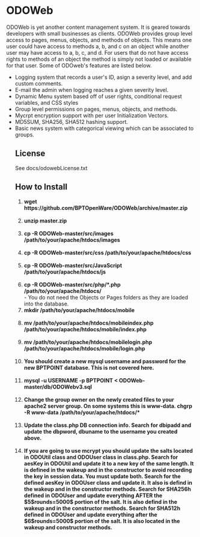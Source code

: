 # ODOWeb
<P>ODOWeb is yet another content management system. It is geared towards developers with small businesses as clients. ODOWeb provides group level access to pages, menus, objects, and methods of objects. This means one user could have access to methods a, b, and c on an object while another user may have access to a, b, c, and d. For users that do not have access rights to methods of an object the method is simply not loaded or available for that user. Some of ODOweb's features are listed below. </P>
<UL>
<LI>Logging system that records a user's ID, asign a severity level, and add custom comments.</LI>
<LI>E-mail the admin when logging reaches a given severity level.</LI>
<LI>Dynamic Menu system based off of user rights, conditional request variables, and CSS styles</LI>
<LI>Group level permissions on pages, menus, objects, and methods.</LI>
<LI>Mycrpt encryption support with per user Initialization Vectors.</LI>
<LI>MD5SUM, SHA256, SHA512 hashing support.</LI>
<LI>Basic news system with categorical viewing which can be associated to groups.</LI>

## License
<P>See docs/odowebLicense.txt</P>

## How to Install
<ol>
<li><B>wget https://github.com/BPTOpenWare/ODOWeb/archive/master.zip</B></li>
<BR>
<li><B>unzip master.zip</B></li>
<BR>
<li><B>cp -R ODOWeb-master/src/images /path/to/your/apache/htdocs/images</B></li>
<BR>
<li><B>cp -R ODOWeb-master/src/css /path/to/your/apache/htdocs/css</B></li>
<BR>
<li><B>cp -R ODOWeb-master/src/JavaScript /path/to/your/apache/htdocs/js</B></li>
<BR>
<li><B>cp -R ODOWeb-master/src/php/*.php /path/to/your/apache/htdocs/</B></li> - You do not need the Objects or Pages folders as they are loaded into the database.
<BR>
<li><B>mkdir /path/to/your/apache/htdocs/mobile</B></li>
<BR>
<li><B>mv /path/to/your/apache/htdocs/mobileindex.php /path/to/your/apache/htdocs/mobile/index.php</B></li>
<BR>
<li><B>mv /path/to/your/apache/htdocs/mobilelogin.php /path/to/your/apache/htdocs/mobile/login.php</B></li>
<BR>
<li><B>You should create a new mysql username and password for the new BPTPOINT database. This is not covered here.</B></li>
<BR>
<li><B>mysql -u USERNAME -p BPTPOINT < ODOWeb-master/db/ODOWebv3.sql</B></li>
<BR>
<li><B>Change the group owner on the newly created files to your apache2 server group. On some systems this is www-data. chgrp -R www-data /path/to/your/apache/htdocs/*</B></li>
<BR>
<li><B>Update the class.php DB connection info. Search for dbipadd and update the dbpword, dbuname to the username you created above.</B></li>
<BR>
<li><B>If you are going to use mcrypt you should update the salts located in ODOUtil class and ODOUser class in class.php. Search for aesKey in ODOUtil and update it to a new key of the same length. It is defined in the wakeup and in the constructor to avoid recording the key in session data. You must update both. Search for the defined aesKey in ODOUser class and update it. It also is defind in the wakeup and in the constructor methods. Search for SHA256h defined in ODOUser and update everything AFTER the $5$rounds=5000$ portion of the salt. It is also defind in the wakeup and in the constructor methods. Search for SHA512h defined in ODOUser and update everything after the $6$rounds=5000$ portion of the salt. It is also located in the wakeup and constructor methods.</B></li>  

</ol>
